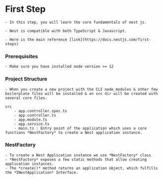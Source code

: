 # First Step

    - In this step, you will learn the core fundamentals of nest js.

    - Nest is compatible with both TypeScript & Javascript.

    - Here is the main reference [link](https://docs.nestjs.com/first-steps)

### Prerequisites

    - Make sure you have installed node version >= 12

### Project Structure

    - When you create a new project with the CLI node_modules & other few boilerplate files will be installed & an src dir will be created with several core files.

    src
        - app.controller.spec.ts
        - app.controller.ts
        - app.module.ts
        - app.service.ts
        - main.ts : Entry point of the application which uses a core functions *NestFactory* to create a Nest application instance.

### NestFactory

    - To create a Nest Application instance we use *NestFactory* class
    - *NestFactory* exposes a few static methods that allow creating application instances.
    - The *create()* method returns an application object, which fulfills the *INestApplication* Interface.
